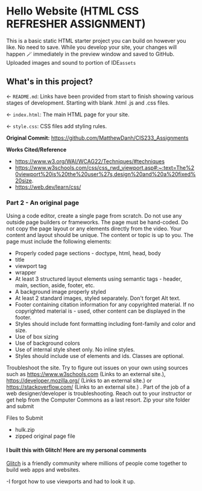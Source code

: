 # Hello Website (HTML CSS REFRESHER ASSIGNMENT)

This is a basic static HTML starter project you can build on however you like. No need to save. While you develop your site, your changes will happen 🪄 immediately in the preview window and saved to GitHub. Uploaded images and sound to portion of IDE`assets` 

## What's in this project?

← `README.md`: Links have been provided from start to finish showing various stages of development. Starting with blank .html .js and .css files. 

← `index.html`: The main HTML page for your site.

← `style.css`: CSS files add styling rules.

**Original Commit:**
https://github.com/MatthewDanh/CIS233_Assignments

**Works Cited/Reference**
- https://www.w3.org/WAI/WCAG22/Techniques/#techniques
- https://www.w3schools.com/css/css_rwd_viewport.asp#:~:text=The%20viewport%20is%20the%20user%27s,design%20and%20a%20fixed%20size.
- https://web.dev/learn/css/


### Part 2 - An original page

Using a code editor, create a single page from scratch. Do not use any outside page builders or frameworks. The page must be hand-coded. 
Do not copy the page layout or any elements directly from the video. Your content and layout should be unique. The content or topic is up to you.
The page must include the following elements:

- Properly coded page sections - doctype, html, head, body
- title
- viewport tag
- wrapper
- At least 3 structured layout elements using semantic tags - header, main, section, aside, footer, etc.
- A background image properly styled
- At least 2 standard images, styled separately. Don't forget Alt text.
- Footer containing citation information for any copyrighted material. If no copyrighted material is - used, other content can be displayed in the footer. 
- Styles should include font formatting including font-family and color and size.
- Use of box sizing
- Use of background colors
- Use of internal style sheet only. No inline styles.
- Styles should include use of elements and ids. Classes are optional.


Troubleshoot the site. Try to figure out issues on your own using sources such as https://www.w3schools.com (Links to an external site.), https://developer.mozilla.org/ (Links to an external site.) or https://stackoverflow.com/ (Links to an external site.) . Part of the job of a web designer/developer is troubleshooting. Reach out to your instructor or get help from the Computer Commons as a last resort.
Zip your site folder and submit
 

Files to Submit

- hulk.zip
- zipped original page file

#### I built this with Glitch! Here are my personal comments

[Glitch](https://glitch.com) is a friendly community where millions of people come together to build web apps and websites.

-I forgot how to use viewports and had to look it up. 